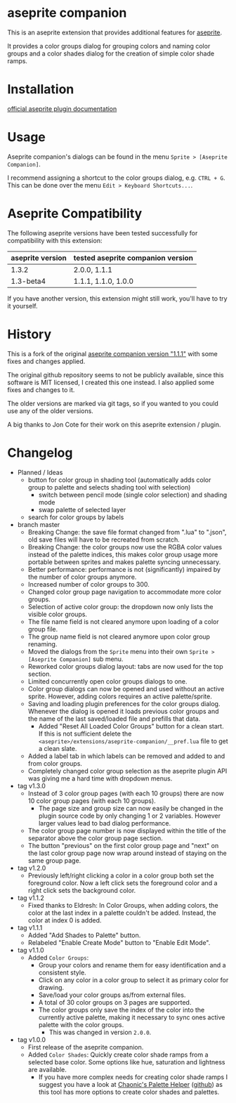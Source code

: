 # aseprite companion
This is an aseprite extension that provides additional features for [aseprite](https://www.aseprite.org/).

It provides a color groups dialog for grouping colors and naming color groups and a color shades dialog for the creation
of simple color shade ramps.

# Installation
[official aseprite plugin documentation](https://www.aseprite.org/api/plugin)

# Usage
Aseprite companion's dialogs can be found in the menu `Sprite > [Aseprite Companion]`.

I recommend assigning a shortcut to the color groups dialog, e.g. `CTRL + G`.
This can be done over the menu `Edit > Keyboard Shortcuts...`.

# Aseprite Compatibility
The following aseprite versions have been tested successfully for compatibility with this extension:

| aseprite version | tested aseprite companion version |
|------------------|-----------------------------------|
| 1.3.2            | 2.0.0, 1.1.1                      |
| 1.3-beta4        | 1.1.1, 1.1.0, 1.0.0               |

If you have another version, this extension might still work, you'll have to try it yourself.

# History
This is a fork of the original [aseprite companion version "1.1.1"](https://joncote.itch.io/aseprite-companion)
with some fixes and changes applied.

The original github repository seems to not be publicly available, since this software is MIT licensed,
I created this one instead.
I also applied some fixes and changes to it.

The older versions are marked via git tags, so if you wanted to you could use any of the older versions.

A big thanks to Jon Cote for their work on this aseprite extension / plugin.

# Changelog
- Planned / Ideas
  - button for color group in shading tool (automatically adds color group to palette and selects shading tool with selection)
    - switch between pencil mode (single color selection) and shading mode
    - swap palette of selected layer
  - search for color groups by labels
- branch master
  - Breaking Change: the save file format changed from ".lua" to ".json", old save files will have to be recreated from scratch.
  - Breaking Change: the color groups now use the RGBA color values instead of the palette indices, this makes color group usage more portable between sprites and makes palette syncing unnecessary.
  - Better performance: performance is not (significantly) impaired by the number of color groups anymore.
  - Increased number of color groups to 300.
  - Changed color group page navigation to accommodate more color groups.
  - Selection of active color group: the dropdown now only lists the visible color groups.
  - The file name field is not cleared anymore upon loading of a color group file.
  - The group name field is not cleared anymore upon color group renaming.
  - Moved the dialogs from the `Sprite` menu into their own `Sprite > [Aseprite Companion]` sub menu.
  - Reworked color groups dialog layout: tabs are now used for the top section.
  - Limited concurrently open color groups dialogs to one.
  - Color group dialogs can now be opened and used without an active sprite.
    However, adding colors requires an active palette/sprite.
  - Saving and loading plugin preferences for the color groups dialog.
    Whenever the dialog is opened it loads previous color groups and the name of the last saved/loaded file and prefills
    that data.
    - Added "Reset All Loaded Color Groups" button for a clean start.
      If this is not sufficient delete the `<aseprite>/extensions/aseprite-companion/__pref.lua` file to get a clean slate.
  - Added a label tab in which labels can be removed and added to and from color groups.
  - Completely changed color group selection as the aseprite plugin API was giving me a hard time with dropdown menus.
- tag v1.3.0
  - Instead of 3 color group pages (with each 10 groups) there are now 10 color group pages
    (with each 10 groups).
    - The page size and group size can now easily be changed in the plugin source code by only changing 1 or 2 variables.
      However larger values lead to bad dialog performance.
  - The color group page number is now displayed within the title of the separator above the color group page
    section.
  - The button "previous" on the first color group page and "next" on the last color group page now wrap around
    instead of staying on the same group page.
- tag v1.2.0
  - Previously left/right clicking a color in a color group both set the foreground color. Now a left click sets
    the foreground color and a right click sets the background color.
- tag v1.1.2
  - Fixed thanks to Eldresh: In Color Groups, when adding colors, the color at the last index in a palette couldn't be
    added. Instead, the color at index 0 is added.
- tag v1.1.1
  - Added "Add Shades to Palette" button.
  - Relabeled "Enable Create Mode" button to "Enable Edit Mode".
- tag v1.1.0
  - Added `Color Groups`:
    - Group your colors and rename them for easy identification and a consistent style.
    - Click on any color in a color group to select it as primary color for drawing.
    - Save/load your color groups as/from external files.
    - A total of 30 color groups on 3 pages are supported.
    - The color groups only save the index of the color into the currently active palette, making it necessary to sync
      ones active palette with the color groups.
      - This was changed in version `2.0.0`.
- tag v1.0.0
  - First release of the aseprite companion.
  - Added `Color Shades`: Quickly create color shade ramps from a selected base color. Some options like hue, saturation and
    lightness are available.
    - If you have more complex needs for creating color shade ramps I suggest you have a look at
      [Chaonic's Palette Helper](https://chaonic.itch.io/aseprite-palette-helper)
      ([github](https://github.com/ChaonicTheDeathKitten/Palette-Helper))
      as this tool has more options to create color shades and palettes.